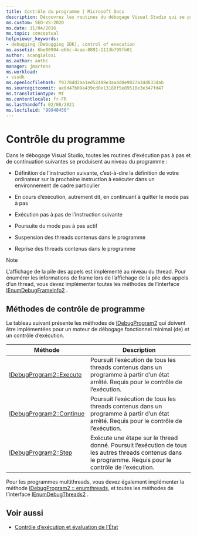 ```yaml
---
title: Contrôle du programme | Microsoft Docs
description: Découvrez les routines du débogage Visual Studio qui se produisent au niveau du programme, telles que l’exécution, l’exécution pas à pas, la poursuite et la suspension/reprise de threads.
ms.custom: SEO-VS-2020
ms.date: 11/04/2016
ms.topic: conceptual
helpviewer_keywords:
- debugging [Debugging SDK], control of execution
ms.assetid: 6be80904-e66c-4cae-8891-1113b799fb01
author: acangialosi
ms.author: anthc
manager: jmartens
ms.workload:
- vssdk
ms.openlocfilehash: f9378dd2aa1ed52408e3aa4d0e9027a34d833dab
ms.sourcegitcommit: ae6d47b09a439cd0e13180f5e89510e3e347fd47
ms.translationtype: MT
ms.contentlocale: fr-FR
ms.lasthandoff: 02/08/2021
ms.locfileid: "99948450"
---
```

# <a name="program-control"></a>Contrôle du programme
Dans le débogage Visual Studio, toutes les routines d’exécution pas à pas et de continuation suivantes se produisent au niveau du programme :

- Définition de l’instruction suivante, c’est-à-dire la définition de votre ordinateur sur la prochaine instruction à exécuter dans un environnement de cadre particulier

- En cours d’exécution, autrement dit, en continuant à quitter le mode pas à pas

- Exécution pas à pas de l’instruction suivante

- Poursuite du mode pas à pas actif

- Suspension des threads contenus dans le programme

- Reprise des threads contenus dans le programme

> [!NOTE]
> L’affichage de la pile des appels est implémenté au niveau du thread. Pour énumérer les informations de frame lors de l’affichage de la pile des appels d’un thread, vous devez implémenter toutes les méthodes de l’interface [IEnumDebugFrameInfo2](../../extensibility/debugger/reference/ienumdebugframeinfo2.md) .

## <a name="methods-of-program-control"></a>Méthodes de contrôle de programme
 Le tableau suivant présente les méthodes de [IDebugProgram2](../../extensibility/debugger/reference/idebugprogram2.md) qui doivent être implémentées pour un moteur de débogage fonctionnel minimal (de) et un contrôle d’exécution.

|Méthode|Description|
|------------|-----------------|
|[IDebugProgram2::Execute](../../extensibility/debugger/reference/idebugprogram2-execute.md)|Poursuit l’exécution de tous les threads contenus dans un programme à partir d’un état arrêté. Requis pour le contrôle de l’exécution.|
|[IDebugProgram2::Continue](../../extensibility/debugger/reference/idebugprogram2-continue.md)|Poursuit l’exécution de tous les threads contenus dans un programme à partir d’un état arrêté. Requis pour le contrôle de l’exécution.|
|[IDebugProgram2::Step](../../extensibility/debugger/reference/idebugprogram2-step.md)|Exécute une étape sur le thread donné. Poursuit l’exécution de tous les autres threads contenus dans le programme. Requis pour le contrôle de l’exécution.|

 Pour les programmes multithreads, vous devez également implémenter la méthode [IDebugProgram2 :: enumthreads,](../../extensibility/debugger/reference/idebugprogram2-enumthreads.md) et toutes les méthodes de l’interface [IEnumDebugThreads2](../../extensibility/debugger/reference/ienumdebugthreads2.md) .

## <a name="see-also"></a>Voir aussi
- [Contrôle d’exécution et évaluation de l’État](../../extensibility/debugger/execution-control-and-state-evaluation.md)
